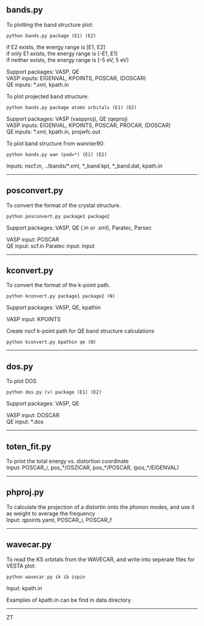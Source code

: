 ## bands.py

To plotting the band structure plot:
```
python bands.py package (E1) (E2)
```
if E2 exists, the energy range is [E1, E2]  
if only E1 exists, the energy range is [-E1, E1]  
if neither exists, the energy range is [-5 eV, 5 eV]

Support packages: VASP, QE  
VASP inputs: EIGENVAL, KPOINTS, POSCAR, (DOSCAR)  
QE inputs: \*.xml, kpath.in

To plot projected band structure:
```
python bands.py package atoms orbitals (E1) (E2)
```

Support packages: VASP (vaspproj), QE (qeproj)  
VASP inputs: EIGENVAL, KPOINTS, POSCAR, PROCAR, (DOSCAR)  
QE inputs: \*.xml, kpath.in, projwfc.out

To plot band structure from wannier90:
```
python bands.py wan (pad=*) (E1) (E2)
```
Inputs: nscf.in, ../bands/\*.xml, \*\_band.kpt, \*\_band.dat, kpath.in

---

## posconvert.py

To convert the format of the crystal structure.
```
python posconvert.py package1 package2
```
Support packages: VASP, QE (.in or .xml), Paratec, Parsec

VASP input: POSCAR  
QE input: scf.in 
Paratec input: input

---

## kconvert.py

To convert the format of the k-point path.
```
python kconvert.py package1 package2 (N)
```
Support packages: VASP, QE, kpathin

VASP input: KPOINTS  

Create nscf k-point path for QE band structure calculations
```
python kconvert.py kpathin qe (N)
```

---

## dos.py

To plot DOS  
```
python dos.py (v) package (E1) (E2)
```
Support packages: VASP, QE

VASP input: DOSCAR  
QE input: \*.dos

---

## toten\_fit.py

To print the total energy vs. distortion coordinate  
Input: POSCAR\_i, pos\_\*/OSZICAR, pos\_\*/POSCAR, (pos\_\*/EIGENVAL)

---

## phproj.py

To calculate the projection of a distortin onto the phonon modes, and use it as weight to average the frequency  
Input: qpoints.yaml, POSCAR\_i, POSCAR\_f

---

## wavecar.py

To read the KS orbitals from the WAVECAR, and write into seperate files for VESTA plot:
```
python wavecar.py ik ib ispin
```
Input: kpath.in

Examples of kpath.in can be find in data directory

---

ZT
